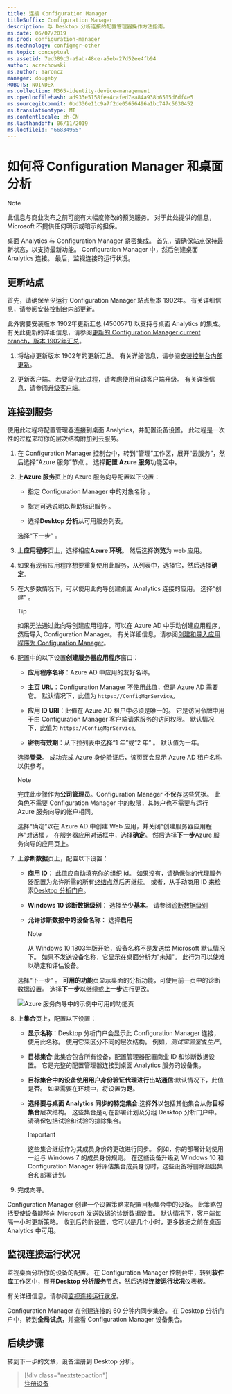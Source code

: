 ```yaml
---
title: 连接 Configuration Manager
titleSuffix: Configuration Manager
description: 与 Desktop 分析连接的配置管理器操作方法指南。
ms.date: 06/07/2019
ms.prod: configuration-manager
ms.technology: configmgr-other
ms.topic: conceptual
ms.assetid: 7ed389c3-a9ab-48ce-a5eb-27d52ee4fb94
author: aczechowski
ms.author: aaroncz
manager: dougeby
ROBOTS: NOINDEX
ms.collection: M365-identity-device-management
ms.openlocfilehash: ad933e5158fea4cafed7ea84a938b6505d6df4e5
ms.sourcegitcommit: 0bd336e11c9a7f2de05656496a1bc747c5630452
ms.translationtype: MT
ms.contentlocale: zh-CN
ms.lasthandoff: 06/11/2019
ms.locfileid: "66834955"
---
```

# <a name="how-to-connect-configuration-manager-with-desktop-analytics"></a>如何将 Configuration Manager 和桌面分析

> [!Note]  
> 此信息与商业发布之前可能有大幅度修改的预览服务。 对于此处提供的信息，Microsoft 不提供任何明示或暗示的担保。  

桌面 Analytics 与 Configuration Manager 紧密集成。 首先，请确保站点保持最新状态，以支持最新功能。 Configuration Manager 中，然后创建桌面 Analytics 连接。 最后，监视连接的运行状况。


## <a name="bkmk_hotfix"></a> 更新站点

首先，请确保至少运行 Configuration Manager 站点版本 1902年。 有关详细信息，请参阅[安装控制台内部更新](/sccm/core/servers/manage/install-in-console-updates)。

此外需要安装版本 1902年更新汇总 (4500571) 以支持与桌面 Analytics 的集成。 有关此更新的详细信息，请参阅[更新的 Configuration Manager current branch，版本 1902年汇总](https://support.microsoft.com/help/4500571)。

1. 将站点更新版本 1902年的更新汇总。 有关详细信息，请参阅[安装控制台内部更新](/sccm/core/servers/manage/install-in-console-updates)。  

2. 更新客户端。 若要简化此过程，请考虑使用自动客户端升级。 有关详细信息，请参阅[升级客户端](/sccm/core/clients/manage/upgrade/upgrade-clients#automatic-client-upgrade)。  



## <a name="bkmk_connect"></a> 连接到服务

使用此过程将配置管理器连接到桌面 Analytics，并配置设备设置。 此过程是一次性的过程来将你的层次结构附加到云服务。  

1. 在 Configuration Manager 控制台中，转到“管理”工作区，展开“云服务”，然后选择“Azure 服务”节点    。 选择**配置 Azure 服务**功能区中。  

2. 上**Azure 服务**页上的 Azure 服务向导配置以下设置：  

    - 指定 Configuration Manager 中的对象名称  。  

    - 指定可选说明以帮助标识服务  。  

    - 选择**Desktop 分析**从可用服务列表。  
  
   选择“下一步”  。  

3. 上**应用程序**页上，选择相应**Azure 环境**。 然后选择**浏览**为 web 应用。  

4. 如果有现有应用程序想要重复使用此服务，从列表中，选择它，然后选择**确定**。  

5. 在大多数情况下，可以使用此向导创建桌面 Analytics 连接的应用。 选择“创建”  。<!-- 3572123 -->  

    > [!Tip]  
    > 如果无法通过此向导创建应用程序，可以在 Azure AD 中手动创建应用程序，然后导入 Configuration Manager。 有关详细信息，请参阅[创建和导入应用程序为 Configuration Manager](/sccm/desktop-analytics/troubleshooting#create-and-import-app-for-configuration-manager)。  

6. 配置中的以下设置**创建服务器应用程序**窗口：  

    - **应用程序名称**：Azure AD 中应用的友好名称。

    - **主页 URL**：Configuration Manager 不使用此值，但是 Azure AD 需要它。 默认情况下，此值为 `https://ConfigMgrService`。  

    - **应用 ID URI**：此值在 Azure AD 租户中必须是唯一的。 它是访问令牌中用于由 Configuration Manager 客户端请求服务的访问权限。 默认情况下，此值为 `https://ConfigMgrService`。  

    - **密钥有效期**：从下拉列表中选择“1 年”或“2 年”   。 默认值为一年。  

    选择**登录**。 成功完成 Azure 身份验证后，该页面会显示 Azure AD 租户名称  以供参考。
        
    > [!Note]  
    > 完成此步骤作为**公司管理员**。Configuration Manager 不保存这些凭据。 此角色不需要 Configuration Manager 中的权限，其帐户也不需要与运行 Azure 服务向导的帐户相同。  

    选择“确定”以在 Azure AD 中创建 Web 应用，并关闭“创建服务器应用程序”对话框  。 在服务器应用对话框中，选择**确定**。 然后选择**下一步**Azure 服务向导的应用页上。  

7. 上**诊断数据**页上，配置以下设置：  

    - **商用 ID**： 此值应自动填充你的组织 id。 如果没有，请确保你的代理服务器配置为允许所需的所有[终结点](/sccm/desktop-analytics/enable-data-sharing#endpoints)然后再继续。 或者，从手动商用 ID 来检索[Desktop 分析门户](/sccm/desktop-analytics/troubleshooting#bkmk_ViewCommercialID)。  

    - **Windows 10 诊断数据级别**： 选择至少**基本**。 请参阅[诊断数据级别](/sccm/desktop-analytics/enable-data-sharing#diagnostic-data-levels)
  
    - **允许诊断数据中的设备名称**： 选择**启用**  

        > [!Note]  
        > 从 Windows 10 1803年版开始，设备名称不是发送给 Microsoft 默认情况下。 如果不发送设备名称，它显示在桌面分析为"未知"。 此行为可以使难以确定和评估设备。  

   选择“下一步”  。 **可用的功能**页显示桌面的分析功能，可使用前一页中的诊断数据设置。 选择**下一步**以继续或**上一步**进行更改。  

    ![Azure 服务向导中的示例中可用的功能页](media/available-functionality.png)

8. 上**集合**页上，配置以下设置：  

    - **显示名称**：Desktop 分析门户会显示此 Configuration Manager 连接，使用此名称。 使用它来区分不同的层次结构。 例如，*测试实验室*或*生产*。  

    - **目标集合**:此集合包含所有设备，配置管理器配置商业 ID 和诊断数据设置。 它是完整的配置管理器连接到桌面 Analytics 服务的设备集。  

    - **目标集合中的设备使用用户身份验证代理进行出站通信**:默认情况下，此值是**否**。 如果需要在环境中，将设置为**是**。  

    - **选择要与桌面 Analytics 同步的特定集合**:选择**外**以包括其他集合从你**目标集合**层次结构。 这些集合是可在部署计划及分组 Desktop 分析门户中。 请确保包括试验和试验的排除集合。  <!-- 4097528 -->  

        > [!Important]  
        > 这些集合继续作为其成员身份的更改进行同步。 例如，你的部署计划使用一组与 Windows 7 的成员身份规则。 在这些设备升级到 Windows 10 和 Configuration Manager 将评估集合成员身份时，这些设备将删除超出集合和部署计划。  


9. 完成向导。  

Configuration Manager 创建一个设置策略来配置目标集合中的设备。 此策略包括要使设备能够向 Microsoft 发送数据的诊断数据设置。 默认情况下，客户端每隔一小时更新策略。 收到后的新设置，它可以是几个小时，更多数据之前在桌面 Analytics 中可用。



## <a name="bkmk_monitor"></a> 监视连接运行状况

监视桌面分析你的设备的配置。 在 Configuration Manager 控制台中，转到**软件库**工作区中，展开**Desktop 分析服务**节点，然后选择**连接运行状况**仪表板。  

有关详细信息，请参阅[监视连接运行状况](/sccm/desktop-analytics/troubleshooting#monitor-connection-health)。

Configuration Manager 在创建连接的 60 分钟内同步集合。 在 Desktop 分析门户中，转到**全局试点**，并查看 Configuration Manager 设备集合。



## <a name="next-steps"></a>后续步骤

转到下一步的文章，设备注册到 Desktop 分析。
> [!div class="nextstepaction"]  
> [注册设备](/sccm/desktop-analytics/enroll-devices)  
